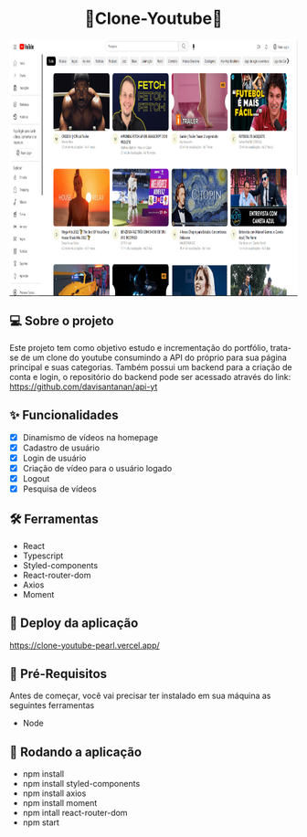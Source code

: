 <h1 align="center">🚨Clone-Youtube🚨</h1>

<img align="center" height="450" width="1500" src="https://github.com/davisantanan/Portfolio/blob/master/src/assets/youtube.png" alt="Banner">


## 💻 Sobre o projeto
Este projeto tem como objetivo estudo e incrementação do portfólio, trata-se de um clone do youtube consumindo a API do próprio para sua página principal e suas categorias. Também possui um backend para a criação de conta e login, o repositório do backend pode ser acessado através do link:  https://github.com/davisantanan/api-yt

## ✨ Funcionalidades

- [x] Dinamismo de vídeos na homepage
- [x] Cadastro de usuário
- [x] Login de usuário
- [x] Criação de vídeo para o usuário logado
- [x] Logout
- [x] Pesquisa de vídeos

## 🛠 Ferramentas

- React
- Typescript
- Styled-components
- React-router-dom
- Axios
- Moment

## 🚀 Deploy da aplicação 

https://clone-youtube-pearl.vercel.app/

## 🚨 Pré-Requisitos
Antes de começar, você vai precisar ter instalado em sua máquina as seguintes ferramentas
- Node

## 🎲 Rodando a aplicação

- npm install
- npm install styled-components
- npm install axios
- npm install moment
- npm intall react-router-dom
- npm start






